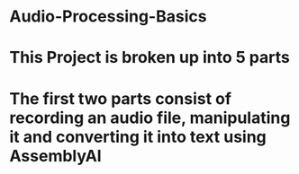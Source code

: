 # Audio-Processing-Basics

# This Project is broken up into 5 parts
# The first two parts consist of recording an audio file, manipulating it and converting it into text using AssemblyAI
